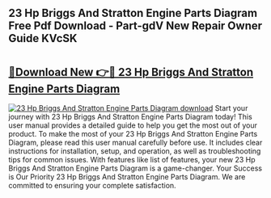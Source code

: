 ## 23 Hp Briggs And Stratton Engine Parts Diagram Free Pdf Download - Part-gdV New Repair Owner Guide KVcSK

# <h2><a href="http://dftdi5.blite.top/?on=23+Hp+Briggs+And+Stratton+Engine+Parts+Diagram">🔗Download New 👉🔴 23 Hp Briggs And Stratton Engine Parts Diagram</a></h2>

[![23 Hp Briggs And Stratton Engine Parts Diagram download](https://i.imgur.com/lujVjoI.png)](http://dftdi5.blite.top/?on=23+Hp+Briggs+And+Stratton+Engine+Parts+Diagram)
Start your journey with 23 Hp Briggs And Stratton Engine Parts Diagram today! This user manual provides a detailed guide to help you get the most out of your product. To make the most of your 23 Hp Briggs And Stratton Engine Parts Diagram, please read this user manual carefully before use. It includes clear instructions for installation, setup, and operation, as well as troubleshooting tips for common issues. With features like list of features, your new 23 Hp Briggs And Stratton Engine Parts Diagram is a game-changer. Your Success is Our Priority 23 Hp Briggs And Stratton Engine Parts Diagram. We are committed to ensuring your complete satisfaction.
